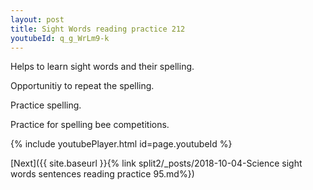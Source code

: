 ```yaml
---
layout: post
title: Sight Words reading practice 212
youtubeId: q_g_WrLm9-k
---
```

 
 
Helps to learn sight words and their spelling.

Opportunitiy to repeat the spelling. 

Practice spelling. 
 
Practice for spelling bee competitions. 
 
{% include youtubePlayer.html id=page.youtubeId %}
 
 

[Next]({{ site.baseurl }}{% link  split2/_posts/2018-10-04-Science sight words sentences reading practice 95.md%})
 
